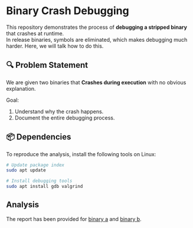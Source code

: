 # Binary Crash Debugging

This repository demonstrates the process of **debugging a stripped binary** that crashes at runtime.  
In release binaries, symbols are eliminated, which makes debugging much harder. Here, we will talk how to do this.



## 🔍 Problem Statement

We are given two binaries that **Crashes during execution** with no obvious explanation.

Goal:
1. Understand why the crash happens.
2. Document the entire debugging process.


## 📦 Dependencies

To reproduce the analysis, install the following tools on Linux:


```bash
# Update package index
sudo apt update

# Install debugging tools
sudo apt install gdb valgrind
```

## Analysis
The report has been provided for [binary a](/doc/analysis_a.md) and [binary b](/doc/analysis_b.md).

